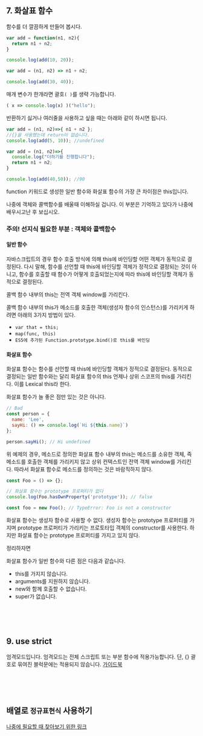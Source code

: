 
## 7. 화살표 함수

함수를 더 깔끔하게 만들어 봅시다.
```js
var add = function(n1, n2){
  return n1 + n2;
}

console.log(add(10, 20));

var add = (n1, n2) => n1 + n2;

console.log(add(30, 40));
```
매개 변수가 한개라면 괄호`( )`를 생략 가능합니다.
```js
( x => console.log(x) )("hello");
```

반환하기 싫거나 여러줄을 사용하고 싶을 때는 아래와 같이 하시면 됩니다.

```js
var add = (n1, n2)=>{ n1 + n2 };
//{}을 사용했는데 return이 없습니다.
console.log(add(5, 10)); //undefined

var add = (n1, n2)=>{
  console.log("더하기를 진행합니다");
  return n1 + n2;
}

console.log(add(40,50)); //90
```
function 키워드로 생성한 일반 함수와 화살표 함수의 가장 큰 차이점은 this입니다.

나중에 객체와 콜백함수를 배울때 이해하실 겁니다. 이 부분은 기억하고 있다가 나중에 배우시고난 후 보십시오.

### 주의! 선지식 필요한 부분 : 객체와 콜백함수

#### 일반 함수

자바스크립트의 경우 함수 호출 방식에 의해 this에 바인딩할 어떤 객체가 동적으로 결정된다. 다시 말해, 함수를 선언할 때 this에 바인딩할 객체가 정적으로 결정되는 것이 아니고, 함수를 호출할 때 함수가 어떻게 호출되었는지에 따라 this에 바인딩할 객체가 동적으로 결정된다.

콜백 함수 내부의 this는 전역 객체 window를 가리킨다.

콜백 함수 내부의 this가 메소드를 호출한 객체(생성자 함수의 인스턴스)를 가리키게 하려면 아래의 3가지 방법이 있다.
 - `var that = this;`
 - `map(func, this)`
 - `ES5에 추가된 Function.prototype.bind()로 this를 바인딩`

#### 화살표 함수
화살표 함수는 함수를 선언할 때 this에 바인딩할 객체가 정적으로 결정된다. 동적으로 결정되는 일반 함수와는 달리 화살표 함수의 this 언제나 상위 스코프의 this를 가리킨다. 이를 Lexical this라 한다.

화살표 함수가 늘 좋은 점만 있는 것은 아니다.
```js
// Bad
const person = {
  name: 'Lee',
  sayHi: () => console.log(`Hi ${this.name}`)
};

person.sayHi(); // Hi undefined
```
위 예제의 경우, 메소드로 정의한 화살표 함수 내부의 this는 메소드를 소유한 객체, 즉 메소드를 호출한 객체를 가리키지 않고 상위 컨택스트인 전역 객체 window를 가리킨다. 따라서 화살표 함수로 메소드를 정의하는 것은 바람직하지 않다.

```js
const Foo = () => {};

// 화살표 함수는 prototype 프로퍼티가 없다
console.log(Foo.hasOwnProperty('prototype')); // false

const foo = new Foo(); // TypeError: Foo is not a constructor
```
화살표 함수는 생성자 함수로 사용할 수 없다. 생성자 함수는 prototype 프로퍼티를 가지며 prototype 프로퍼티가 가리키는 프로토타입 객체의 constructor를 사용한다. 하지만 화살표 함수는 prototype 프로퍼티를 가지고 있지 않다.

정리하자면

화살표 함수가 일반 함수와 다른 점은 다음과 같습니다.

 - this를 가지지 않습니다.
 - arguments를 지원하지 않습니다.
 - new와 함께 호출할 수 없습니다.
 - super가 없습니다.
<br><br><br><br><br>



## 9. use strict
엄격모드입니다. 엄격모드는 전체 스크립트 또는 부분 함수에 적용가능합니다. 단, {} 괄호로 묶여진 블럭문에는 적용되지 않습니다. 
[가이드북](https://developer.mozilla.org/ko/docs/Web/JavaScript/Reference/Strict_mode)
<br><br><br><br><br>


## 배열로 `정규표현식` 사용하기
[나중에 필요할 때 찾아보기 위한 링크](https://developer.mozilla.org/en-US/docs/Web/JavaScript/Guide/Regular_Expressions)
